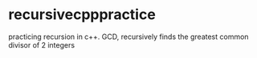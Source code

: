 # recursivecpppractice

practicing recursion in c++.
GCD, recursively finds the greatest common divisor of 2 integers 
